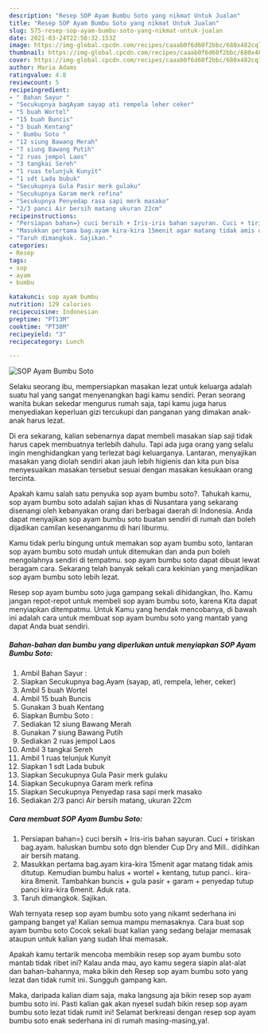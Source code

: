 ```yaml
---
description: "Resep SOP Ayam Bumbu Soto yang nikmat Untuk Jualan"
title: "Resep SOP Ayam Bumbu Soto yang nikmat Untuk Jualan"
slug: 575-resep-sop-ayam-bumbu-soto-yang-nikmat-untuk-jualan
date: 2021-03-24T22:58:32.153Z
image: https://img-global.cpcdn.com/recipes/caaab0f6d60f2bbc/680x482cq70/sop-ayam-bumbu-soto-foto-resep-utama.jpg
thumbnail: https://img-global.cpcdn.com/recipes/caaab0f6d60f2bbc/680x482cq70/sop-ayam-bumbu-soto-foto-resep-utama.jpg
cover: https://img-global.cpcdn.com/recipes/caaab0f6d60f2bbc/680x482cq70/sop-ayam-bumbu-soto-foto-resep-utama.jpg
author: Maria Adams
ratingvalue: 4.8
reviewcount: 5
recipeingredient:
- " Bahan Sayur "
- "Secukupnya bagAyam sayap ati rempela leher ceker"
- "5 buah Wortel"
- "15 buah Buncis"
- "3 buah Kentang"
- " Bumbu Soto "
- "12 siung Bawang Merah"
- "7 siung Bawang Putih"
- "2 ruas jempol Laos"
- "3 tangkai Sereh"
- "1 ruas telunjuk Kunyit"
- "1 sdt Lada bubuk"
- "Secukupnya Gula Pasir merk gulaku"
- "Secukupnya Garam merk refina"
- "Secukupnya Penyedap rasa sapi merk masako"
- "2/3 panci Air bersih matang ukuran 22cm"
recipeinstructions:
- "Persiapan bahan=} cuci bersih + Iris-iris bahan sayuran. Cuci + tiriskan bag.ayam. haluskan bumbu soto dgn blender Cup Dry and Mill.. didihkan air bersih matang."
- "Masukkan pertama bag.ayam kira-kira 15menit agar matang tidak amis ditutup. Kemudian bumbu halus + wortel + kentang, tutup panci.. kira-kira 8menit. Tambahkan buncis + gula pasir + garam + penyedap tutup panci kira-kira 6menit. Aduk rata."
- "Taruh dimangkok. Sajikan."
categories:
- Resep
tags:
- sop
- ayam
- bumbu

katakunci: sop ayam bumbu 
nutrition: 129 calories
recipecuisine: Indonesian
preptime: "PT13M"
cooktime: "PT38M"
recipeyield: "3"
recipecategory: Lunch

---
```



![SOP Ayam Bumbu Soto](https://img-global.cpcdn.com/recipes/caaab0f6d60f2bbc/680x482cq70/sop-ayam-bumbu-soto-foto-resep-utama.jpg)

Selaku seorang ibu, mempersiapkan masakan lezat untuk keluarga adalah suatu hal yang sangat menyenangkan bagi kamu sendiri. Peran seorang  wanita bukan sekedar mengurus rumah saja, tapi kamu juga harus menyediakan keperluan gizi tercukupi dan panganan yang dimakan anak-anak harus lezat.

Di era  sekarang, kalian sebenarnya dapat membeli masakan siap saji tidak harus capek membuatnya terlebih dahulu. Tapi ada juga orang yang selalu ingin menghidangkan yang terlezat bagi keluarganya. Lantaran, menyajikan masakan yang diolah sendiri akan jauh lebih higienis dan kita pun bisa menyesuaikan masakan tersebut sesuai dengan masakan kesukaan orang tercinta. 



Apakah kamu salah satu penyuka sop ayam bumbu soto?. Tahukah kamu, sop ayam bumbu soto adalah sajian khas di Nusantara yang sekarang disenangi oleh kebanyakan orang dari berbagai daerah di Indonesia. Anda dapat menyajikan sop ayam bumbu soto buatan sendiri di rumah dan boleh dijadikan camilan kesenanganmu di hari liburmu.

Kamu tidak perlu bingung untuk memakan sop ayam bumbu soto, lantaran sop ayam bumbu soto mudah untuk ditemukan dan anda pun boleh mengolahnya sendiri di tempatmu. sop ayam bumbu soto dapat dibuat lewat beragam cara. Sekarang telah banyak sekali cara kekinian yang menjadikan sop ayam bumbu soto lebih lezat.

Resep sop ayam bumbu soto juga gampang sekali dihidangkan, lho. Kamu jangan repot-repot untuk membeli sop ayam bumbu soto, karena Kita dapat menyiapkan ditempatmu. Untuk Kamu yang hendak mencobanya, di bawah ini adalah cara untuk membuat sop ayam bumbu soto yang mantab yang dapat Anda buat sendiri.

<!--inarticleads1-->

##### Bahan-bahan dan bumbu yang diperlukan untuk menyiapkan SOP Ayam Bumbu Soto:

1. Ambil  Bahan Sayur :
1. Siapkan Secukupnya bag.Ayam (sayap, ati, rempela, leher, ceker)
1. Ambil 5 buah Wortel
1. Ambil 15 buah Buncis
1. Gunakan 3 buah Kentang
1. Siapkan  Bumbu Soto :
1. Sediakan 12 siung Bawang Merah
1. Gunakan 7 siung Bawang Putih
1. Sediakan 2 ruas jempol Laos
1. Ambil 3 tangkai Sereh
1. Ambil 1 ruas telunjuk Kunyit
1. Siapkan 1 sdt Lada bubuk
1. Siapkan Secukupnya Gula Pasir merk gulaku
1. Siapkan Secukupnya Garam merk refina
1. Siapkan Secukupnya Penyedap rasa sapi merk masako
1. Sediakan 2/3 panci Air bersih matang, ukuran 22cm




<!--inarticleads2-->

##### Cara membuat SOP Ayam Bumbu Soto:

1. Persiapan bahan=} cuci bersih + Iris-iris bahan sayuran. Cuci + tiriskan bag.ayam. haluskan bumbu soto dgn blender Cup Dry and Mill.. didihkan air bersih matang.
1. Masukkan pertama bag.ayam kira-kira 15menit agar matang tidak amis ditutup. Kemudian bumbu halus + wortel + kentang, tutup panci.. kira-kira 8menit. Tambahkan buncis + gula pasir + garam + penyedap tutup panci kira-kira 6menit. Aduk rata.
1. Taruh dimangkok. Sajikan.




Wah ternyata resep sop ayam bumbu soto yang nikamt sederhana ini gampang banget ya! Kalian semua mampu memasaknya. Cara buat sop ayam bumbu soto Cocok sekali buat kalian yang sedang belajar memasak ataupun untuk kalian yang sudah lihai memasak.

Apakah kamu tertarik mencoba membikin resep sop ayam bumbu soto mantab tidak ribet ini? Kalau anda mau, ayo kamu segera siapin alat-alat dan bahan-bahannya, maka bikin deh Resep sop ayam bumbu soto yang lezat dan tidak rumit ini. Sungguh gampang kan. 

Maka, daripada kalian diam saja, maka langsung aja bikin resep sop ayam bumbu soto ini. Pasti kalian gak akan nyesel sudah bikin resep sop ayam bumbu soto lezat tidak rumit ini! Selamat berkreasi dengan resep sop ayam bumbu soto enak sederhana ini di rumah masing-masing,ya!.

